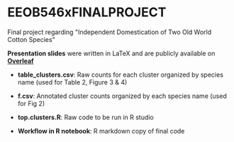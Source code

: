 # EEOB546xFINALPROJECT
Final project regarding "Independent Domestication of Two Old World Cotton Species"

**Presentation slides** were written in LaTeX and are publicly available on **[Overleaf]( 
https://www.overleaf.com/9225359vkpptpfvcsbk#/33236472/)** 

- **table_clusters.csv**: Raw counts for each cluster organized by species name (used for Table 2, Figure 3 & 4)

- **f.csv**: Annotated cluster counts organized by each species name (used for Fig 2)

- **top.clusters.R**: Raw code to be run in R studio

- **Workflow in R notebook**: R markdown copy of final code 

